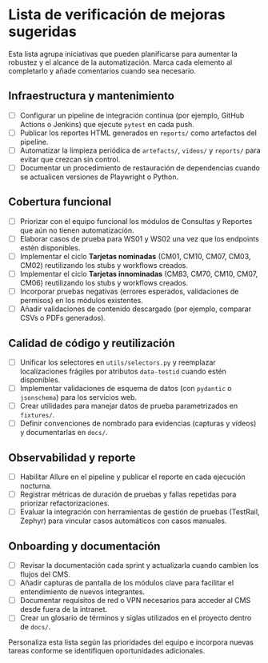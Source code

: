 # Lista de verificación de mejoras sugeridas

Esta lista agrupa iniciativas que pueden planificarse para aumentar la robustez y el alcance de la automatización. Marca cada elemento al completarlo y añade comentarios cuando sea necesario.

## Infraestructura y mantenimiento

- [ ] Configurar un pipeline de integración continua (por ejemplo, GitHub Actions o Jenkins) que ejecute `pytest` en cada push.
- [ ] Publicar los reportes HTML generados en `reports/` como artefactos del pipeline.
- [ ] Automatizar la limpieza periódica de `artefacts/`, `videos/` y `reports/` para evitar que crezcan sin control.
- [ ] Documentar un procedimiento de restauración de dependencias cuando se actualicen versiones de Playwright o Python.

## Cobertura funcional

- [ ] Priorizar con el equipo funcional los módulos de Consultas y Reportes que aún no tienen automatización.
- [ ] Elaborar casos de prueba para WS01 y WS02 una vez que los endpoints estén disponibles.
- [ ] Implementar el ciclo **Tarjetas nominadas** (CM01, CM10, CM07, CM03, CM02) reutilizando los stubs y workflows creados.
- [ ] Implementar el ciclo **Tarjetas innominadas** (CM83, CM70, CM10, CM07, CM06) reutilizando los stubs y workflows creados.
- [ ] Incorporar pruebas negativas (errores esperados, validaciones de permisos) en los módulos existentes.
- [ ] Añadir validaciones de contenido descargado (por ejemplo, comparar CSVs o PDFs generados).

## Calidad de código y reutilización

- [ ] Unificar los selectores en `utils/selectors.py` y reemplazar localizaciones frágiles por atributos `data-testid` cuando estén disponibles.
- [ ] Implementar validaciones de esquema de datos (con `pydantic` o `jsonschema`) para los servicios web.
- [ ] Crear utilidades para manejar datos de prueba parametrizados en `fixtures/`.
- [ ] Definir convenciones de nombrado para evidencias (capturas y vídeos) y documentarlas en `docs/`.

## Observabilidad y reporte

- [ ] Habilitar Allure en el pipeline y publicar el reporte en cada ejecución nocturna.
- [ ] Registrar métricas de duración de pruebas y fallas repetidas para priorizar refactorizaciones.
- [ ] Evaluar la integración con herramientas de gestión de pruebas (TestRail, Zephyr) para vincular casos automáticos con casos manuales.

## Onboarding y documentación

- [ ] Revisar la documentación cada sprint y actualizarla cuando cambien los flujos del CMS.
- [ ] Añadir capturas de pantalla de los módulos clave para facilitar el entendimiento de nuevos integrantes.
- [ ] Documentar requisitos de red o VPN necesarios para acceder al CMS desde fuera de la intranet.
- [ ] Crear un glosario de términos y siglas utilizados en el proyecto dentro de `docs/`.

Personaliza esta lista según las prioridades del equipo e incorpora nuevas tareas conforme se identifiquen oportunidades adicionales.
